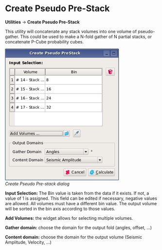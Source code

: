 # Create Pseudo Pre-Stack

**Utilities** → **Create Pseudo Pre-Stack**

This utility will concatenate any stack volumes into one volume of pseudo-gather. This could be used to make a N-fold gather of N partial stacks, or concatenate P-Cube probability cubes.

![](../.gitbook/assets/001_utilities-and-setting.png)  
_Create Pseudo Pre-stack dialog_

**Input Selection:** The Bin value is taken from the data if it exists. If not, a value of 1 is assigned. This field can be edited if necessary, negative values are allowed. All volumes must have a different bin value. The output volume will be sorted in the bin axis according to those values.

**Add Volumes:** the widget allows for selecting multiple volumes.

**Gather domain:** choose the domain for the output fold \(angles, offset, …\)

**Content domain:** choose the domain for the output volume \(Seismic Amplitude, Velocity, …\)

